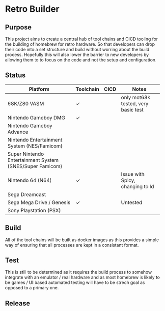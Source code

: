 # Retro Builder

## Purpose

This project aims to create a central hub of tool chains and CICD tooling for the building of homebrew for retro hardware. So that developers can drop their code into a set structure and build without worring about the build process.
Hopefully this will also lower the barrier to new developers by allowing them to to focus on the code and not the setup and configuration.

## Status

|Platform|Toolchain|CICD|Notes|
|-|-|-|-|
|68K/Z80 VASM|&check;||only mot68k tested, very basic test|
|Nintendo Gameboy DMG|&check;|||
|Nintendo Gameboy Advance||||
|Nintendo Entertainment System (NES/Famicom)||||
|Super Nintendo Entertainment System (SNES/Super Famicom)||||
|Nintendo 64 (N64)|&check;||Issue with Spicy, changing to ld|
|Sega Dreamcast||||
|Sega Mega Drive / Genesis|&check;||Untested|
|Sony Playstation (PSX)||||

## Build

All of the tool chains will be built as docker images as this provides a simple way of ensuring that all processes are kept in a consistant format.

## Test

This is still to be determined as it requires the build process to somehow integrate with an emulator / real hardware and as most homebrew is likely to be games / UI based automated testing will have to be strech goal as opposed to a primary one.

## Release
